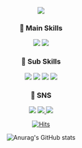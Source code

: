 <div align="center">
<img src="https://capsule-render.vercel.app/api?type=venom&color=0:B296FF,100:C1D2DC&fontColor=FFFFFF&height=300&section=header&text=Bucky's%20Github&fontSize=90" />
<h3>📌 Main Skills</h3>
<p>
  <img src="https://img.shields.io/badge/Swift-F05138?style=flat-square&logo=Swift&logoColor=white"/>
  <img src="https://img.shields.io/badge/GDSC_Soongsil-4285F4?style=flat-square&logo=Google&logoColor=white"/>
</p>
<h3>📌 Sub Skills</h3>
<p>
  <img src="https://img.shields.io/badge/CSS3-1572B6?style=flat-square&logo=css3&logoColor=white"/>
  <img src="https://img.shields.io/badge/HTML5-E34F26?style=flat-square&logo=html5&logoColor=white"/>
  <img src="https://img.shields.io/badge/JavaScript-F7DF1E?style=flat-square&logo=javascript&logoColor=black"/>
  <img src="https://img.shields.io/badge/Vue.js-4FC08D?style=flat-square&logo=vue.js&logoColor=white">
</p>
<h3>💬 SNS</h3>
<p>
  <img src="https://img.shields.io/badge/bucky5683@gmail.com-EA4335?style=flat-square&logo=Gmail&logoColor=white"/>
  <a href="https://www.instagram.com/sy8_546/">
    <img src="https://img.shields.io/badge/Instagram-DD2A7B?style=flat-square&logo=Instagram&logoColor=white"/>
  </a>
  <a href="https://sy5683.tistory.com/"><img src="https://img.shields.io/badge/Tistory-000000?style=flat-square&logo=Tistory&logoColor=white"/></a>
</p>


[![Hits](https://hits.seeyoufarm.com/api/count/incr/badge.svg?url=https%3A%2F%2Fgithub.com%2FBucky5683%2Fhit-counter&count_bg=%23D9D59A&title_bg=%23143959&icon=pinboard.svg&icon_color=%23F2F2F2&title=hits&edge_flat=false)](https://hits.seeyoufarm.com/)



![Anurag's GitHub stats](https://github-readme-stats.vercel.app/api?username=Bucky5683&show_icons=true&theme=bear)
<!--![Top Langs](https://github-readme-stats.vercel.app/api/top-langs/?username=Bucky5683&layout=donut)-->
</div>
